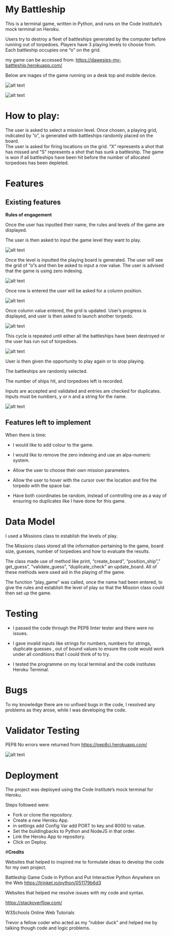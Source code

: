 # **My Battleship**
This is a terminal game, written in Python, and runs on the Code Institute’s mock terminal on Heroku.

Users try to destroy a fleet of battleships generated by the computer before running out of torpedoes.  Players have 3 playing levels to choose from.  Each battleship occupies one “o” on the grid.

my game can be accessed from:
https://dawesies-my-battleship.herokuapp.com/ 


Below are inages of the game running on a desk top and mobile device.

![alt text](images/desktop.jpg)


![alt text](images/mobile.jpg)


# **How to play:**
The user is asked to select a mission level.  Once chosen, a playing grid, indicated by “o”, is generated with battleships randomly placed on the board.  
The user is asked for firing locations on the grid.  “X” represents a shot that has missed and “S” represents a shot that has sunk a battleship.  The game is won if all battleships have been hit before the number of allocated torpedoes has been depleted. 


# **Features**

## **Existing features**

**Rules of engagement**

Once the user has inputted their name, the rules and levels of the game are displayed.

The user is then asked to input the game level they want to play.

![alt text](images/game_rules.jpg)

Once the level is inputted the playing board is generated.
The user will see the grid of “o”s and then be asked to input a row value.  The user is advised that the game is using zero indexing.

![alt text](images/playing_grid.jpg)

Once row is entered the user will be asked for a column position.

![alt text](images/column_positon.jpg)

Once column value entered, the grid is updated.  User’s progress is displayed, and user is then asked to launch another torpedo.

![alt text](images/progress_update.jpg)


This cycle is repeated until either all the battleships have been destroyed or the user has run out of torpedoes.

![alt text](images/results.jpg) 


User is then given the opportunity to play again or to stop playing. 

The battleships are randomly selected.

The number of ships hit, and torpedoes left is recorded.

Inputs are accepted and validated and entries are checked for duplicates.
Inputs must be numbers, y or n and a string for the name.

![alt text](images/validation.jpg)



## **Features left to implement**

When there is time:

- I would like to add colour to the game.

- I would like to remove the zero indexing and use an alpa-numeric system.

- Allow the user to choose their own mission parameters.

- Allow the user to hover with the cursor over the location and fire the torpedo with the space bar.

- Have both coordinates be random, instead of controlling one as a way of ensuring no duplicates like I have done for this game.

# **Data Model**
I used a Missions class to establish the levels of play.

The Missions class stored all the information pertaining to the game, board size, guesses, number of torpedoes and how to evaluate the results.

The class made use of method like print, “create_board”, “position_ship”,” get_guess”, “validate_guess”, “duplicate_check” an update_board.  All of these methods were used aid in the playing of the game.

The function “play_game” was called, once the name had been entered, to give the rules and establish the level of play so that the Mission class could then set up the game.


# **Testing**

- I passed the code through the PEP8 linter tester and there were no issues.

- I gave invalid inputs like strings for numbers, numbers for strings, duplicate guesses , out of bound values to ensure the code would work under all conditions that I could think of to try.

- I tested the programme on my local terminal and the code institutes Heroku Terminal.


# **Bugs**
To my knowledge there are no unfixed bugs in the code, I resolved any problems as they arose, while I was developing the code.

# **Validator Testing**
PEP8
No errors were returned from https://pep8ci.herokuapp.com/

![alt text](images/python_checker.jpg)

# **Deployment**

The project was deployed using the Code Institute’s mock terminal for Heroku.

Steps followed were:

- Fork or clone the repository.
- Create a new Heroku App.
- in settings add Config Var add PORT to key and 8000 to value. 
- Set the buildingbacks to Python and NodeJS in that order.
- Link the Heroku App to repository.
- Click on Deploy.

#**Credits**

Websites that helped to inspired me to formulate ideas to develop the code for my own project.

Battleship Game Code in Python and Put Interactive Python Anywhere on the Web https://trinket.io/python/051179b6d3

Websites that helped me resolve issues with my code and syntax.

https://stackoverflow.com/

W3Schools Online Web Tutorials


Trevor a fellow coder who acted as my “rubber duck” and helped me by talking though code and logic problems.
